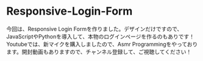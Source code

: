 # Responsive-Login-Form

今回は、Responsive Login Formを作りました。デザインだけですので、JavaScriptやPythonを導入して、本物のログインページを作るのもありです！Youtubeでは、新マイクを購入しましたので、Asmr Programmingをやっております。開封動画もありますので、チャンネル登録して、ご視聴してください！
